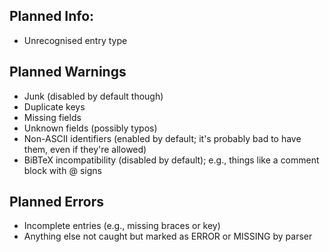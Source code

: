 ## Planned Info:
- Unrecognised entry type

## Planned Warnings
- Junk (disabled by default though)
- Duplicate keys
- Missing fields
- Unknown fields (possibly typos)
- Non-ASCII identifiers (enabled by default; it's probably bad to have them, even if they're allowed)
- BiBTeX incompatibility (disabled by default); e.g., things like a comment block with @ signs

## Planned Errors
- Incomplete entries (e.g., missing braces or key)
- Anything else not caught but marked as ERROR or MISSING by parser
